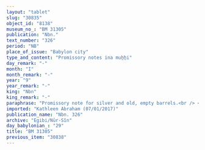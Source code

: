 ```yaml
---
layout: "tablet"
slug: "30835"
object_id: "8138"
museum_no_: "BM 31305"
publication: "Nbn."
text_number: "326"
period: "NB"
place_of_issue: "Babylon city"
type_and_content: "Promissory notes ina muẖẖi"
day_remark: "-"
month: "I"
month_remark: "-"
year: "9"
year_remark: "-"
king: "Nbn"
king_remark: "-"
paraphrase: "Promissory note for silver and old, empty barrels.<br /> <strong>B</strong> owes 30 3/4 shekels of silver and 21 pieces of old, empty barrels to <strong>A</strong>, to be delivered on the 20th of Ayyār (II). Names of 2 witnesses and the scribe: Bēl-rēmanni/Ea-&scaron;umu-ibni//&Scaron;ang&ucirc;-&Scaron;ama&scaron;.<br /> <br /> <strong>A</strong> = Iddin-Marduk/Iqī&scaron;āya//Nūr-S&icirc;n; <strong>B</strong> = Bēl-kāṣir/&Scaron;ama&scaron;-zēru-ibni//Itinnu"
imported: "Kathleen Abraham (07/01/2017)"
publication_name: "Nbn. 326"
archive: "Egibi/Nūr-Sîn"
day_babylonian_: "29"
title: "BM 31305"
previous_item: "30838"
---
```

